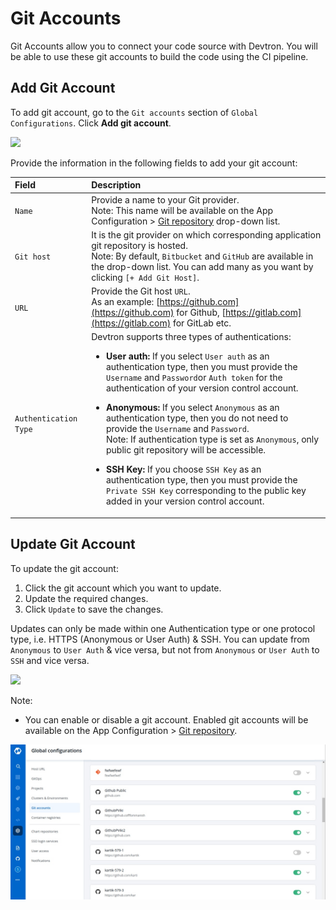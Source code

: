 # Git Accounts

Git Accounts allow you to connect your code source with Devtron. You will be able to use these git accounts to build the code using the CI pipeline.

## Add Git Account

To add git account, go to the `Git accounts` section of `Global Configurations`. Click **Add git account**.

![](https://devtron-public-asset.s3.us-east-2.amazonaws.com/images/global-configurations/git-accounts/git-accounts.jpg)

Provide the information in the following fields to add your git account:

| Field | Description |
| :--- | :--- |
| `Name` | Provide a name to your Git provider.<br>Note: This name will be available on the App Configuration > [Git repository](../creating-application/git-material.md) drop-down list.</br> |
| `Git host` |  It is the git provider on which corresponding application git repository is hosted.<br>Note: By default, `Bitbucket` and `GitHub` are available in the drop-down list. You can add many as you want by clicking `[+ Add Git Host]`.</br>  |
| `URL` | Provide the Git host `URL`.<br>As an example: [https://github.com](https://github.com) for Github, [https://gitlab.com](https://gitlab.com) for GitLab etc. |
| `Authentication Type` | Devtron supports three types of authentications:<ul><li>**User auth:** If you select `User auth` as an authentication type, then you must provide the `Username` and `Password`or `Auth token` for the authentication of your version control account.</li></ul> <ul><li>**Anonymous:** If you select `Anonymous` as an authentication type, then you do not need to provide the `Username` and `Password`.<br>Note: If authentication type is set as `Anonymous`, only public git repository will be accessible.</li></ul><ul><li>**SSH Key:** If you choose `SSH Key` as an authentication type, then you must provide the `Private SSH Key` corresponding to the public key added in your version control account.</li></ul> |



## Update Git Account

To update the git account:

1. Click the git account which you want to update. 
2. Update the required changes.
3. Click `Update` to save the changes.

Updates can only be made within one Authentication type or one protocol type, i.e. HTTPS (Anonymous or User Auth) & SSH. You can update from `Anonymous` to `User Auth` & vice versa, but not from `Anonymous` or `User Auth` to `SSH` and vice versa.

![](https://devtron-public-asset.s3.us-east-2.amazonaws.com/images/global-configurations/git-accounts/update-git-accounts.jpg)

Note:
* You can enable or disable a git account. Enabled git accounts will be available on the App Configuration > [Git repository](../creating-application/git-material.md).


![](../../user-guide/global-configurations/images/git-account-enable-disable.jpg)
